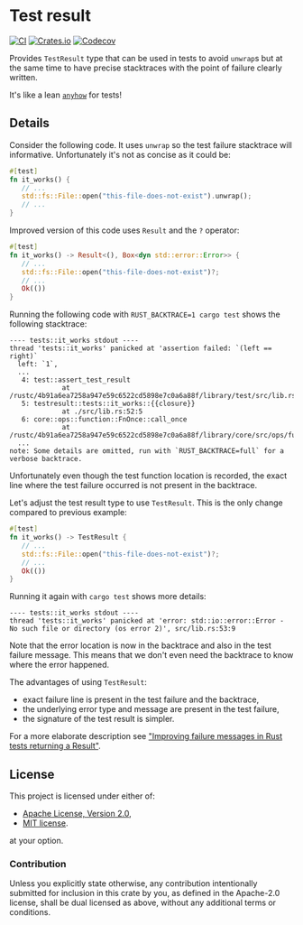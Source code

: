 # Test result

[![CI](https://github.com/wiktor-k/testresult/actions/workflows/rust.yml/badge.svg)](https://github.com/wiktor-k/testresult/actions/workflows/rust.yml)
[![Crates.io](https://img.shields.io/crates/v/testresult)](https://crates.io/crates/testresult)
[![Codecov](https://img.shields.io/codecov/c/gh/wiktor-k/testresult)](https://app.codecov.io/gh/wiktor-k/testresult)


Provides `TestResult` type that can be used in tests to avoid
`unwrap`s but at the same time to have precise stacktraces with the
point of failure clearly written.

It's like a lean [`anyhow`](https://crates.io/crates/anyhow) for tests!

## Details

Consider the following code. It uses `unwrap` so the test failure
stacktrace will informative. Unfortunately it's not as concise as it
could be:

```rust
#[test]
fn it_works() {
   // ...
   std::fs::File::open("this-file-does-not-exist").unwrap();
   // ...
}
```

Improved version of this code uses `Result` and the `?` operator:

```rust
#[test]
fn it_works() -> Result<(), Box<dyn std::error::Error>> {
   // ...
   std::fs::File::open("this-file-does-not-exist")?;
   // ...
   Ok(())
}
```

Running the following code with `RUST_BACKTRACE=1 cargo test` shows
the following stacktrace:

```text
---- tests::it_works stdout ----
thread 'tests::it_works' panicked at 'assertion failed: `(left == right)`
  left: `1`,
  ...
   4: test::assert_test_result
             at /rustc/4b91a6ea7258a947e59c6522cd5898e7c0a6a88f/library/test/src/lib.rs:184:5
   5: testresult::tests::it_works::{{closure}}
             at ./src/lib.rs:52:5
   6: core::ops::function::FnOnce::call_once
             at /rustc/4b91a6ea7258a947e59c6522cd5898e7c0a6a88f/library/core/src/ops/function.rs:248:5
  ...
note: Some details are omitted, run with `RUST_BACKTRACE=full` for a verbose backtrace.
```

Unfortunately even though the test function location is recorded, the
exact line where the test failure occurred is not present in the
backtrace.

Let's adjust the test result type to use `TestResult`. This is the
only change compared to previous example:

```rust
#[test]
fn it_works() -> TestResult {
   // ...
   std::fs::File::open("this-file-does-not-exist")?;
   // ...
   Ok(())
}
```

Running it again with `cargo test` shows more details:

```text
---- tests::it_works stdout ----
thread 'tests::it_works' panicked at 'error: std::io::error::Error - No such file or directory (os error 2)', src/lib.rs:53:9
```

Note that the error location is now in the backtrace and also in the test failure message. This means that we don't
even need the backtrace to know where the error happened.

The advantages of using `TestResult`:
  - exact failure line is present in the test failure and the backtrace,
  - the underlying error type and message are present in the test failure,
  - the signature of the test result is simpler.

For a more elaborate description see ["Improving failure messages in Rust tests returning a Result"][IMPROV].

[IMPROV]: https://bluxte.net/musings/2023/01/08/improving_failure_messages_rust_tests/

## License

This project is licensed under either of:

  - [Apache License, Version 2.0](https://www.apache.org/licenses/LICENSE-2.0),
  - [MIT license](https://opensource.org/licenses/MIT).

at your option.

### Contribution

Unless you explicitly state otherwise, any contribution intentionally
submitted for inclusion in this crate by you, as defined in the
Apache-2.0 license, shall be dual licensed as above, without any
additional terms or conditions.
